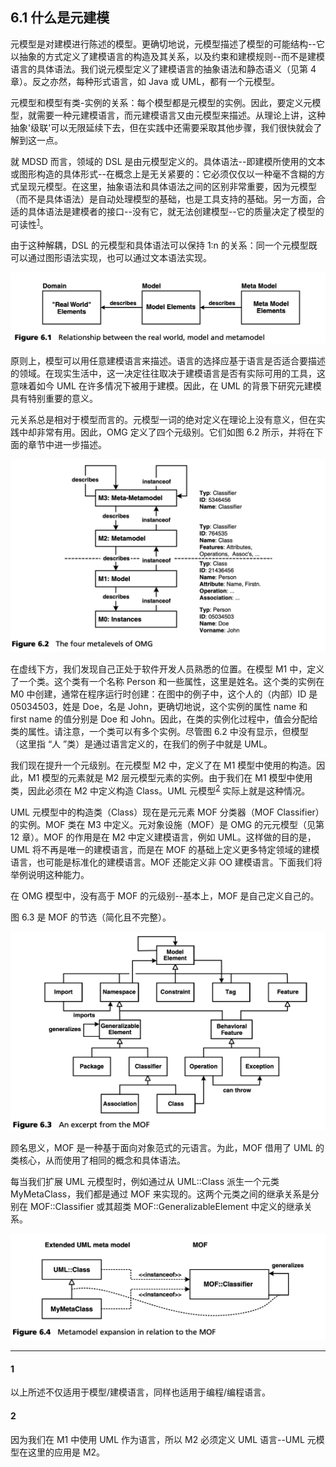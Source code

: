 ## 6.1 什么是元建模
元模型是对建模进行陈述的模型。更确切地说，元模型描述了模型的可能结构--它以抽象的方式定义了建模语言的构造及其关系，以及约束和建模规则--而不是建模语言的具体语法。我们说元模型定义了建模语言的抽象语法和静态语义（见第 4 章）。反之亦然，每种形式语言，如 Java 或 UML，都有一个元模型。

元模型和模型有类-实例的关系：每个模型都是元模型的实例。因此，要定义元模型，就需要一种元建模语言，而元建模语言又由元模型来描述。从理论上讲，这种抽象'级联'可以无限延续下去，但在实践中还需要采取其他步骤，我们很快就会了解到这一点。

就 MDSD 而言，领域的 DSL 是由元模型定义的。具体语法--即建模所使用的文本或图形构造的具体形式--在概念上是无关紧要的：它必须仅仅以一种毫不含糊的方式呈现元模型。在这里，抽象语法和具体语法之间的区别非常重要，因为元模型（而不是具体语法）是自动处理模型的基础，也是工具支持的基础。另一方面，合适的具体语法是建模者的接口--没有它，就无法创建模型--它的质量决定了模型的可读性<sup>[1](#1)</sup>。

由于这种解耦，DSL 的元模型和具体语法可以保持 1:n 的关系：同一个元模型既可以通过图形语法实现，也可以通过文本语法实现。

![Figure 6.1](../img/f6.1.png)

原则上，模型可以用任意建模语言来描述。语言的选择应基于语言是否适合要描述的领域。在现实生活中，这一决定往往取决于建模语言是否有实际可用的工具，这意味着如今 UML 在许多情况下被用于建模。因此，在 UML 的背景下研究元建模具有特别重要的意义。

元关系总是相对于模型而言的。元模型一词的绝对定义在理论上没有意义，但在实践中却非常有用。因此，OMG 定义了四个元级别。它们如图 6.2 所示，并将在下面的章节中进一步描述。

![Figure 6.2](../img/f6.2.png)

在虚线下方，我们发现自己正处于软件开发人员熟悉的位置。在模型 M1 中，定义了一个类。这个类有一个名称 Person 和一些属性，这里是姓名。这个类的实例在 M0 中创建，通常在程序运行时创建：在图中的例子中，这个人的（内部）ID 是 05034503，姓是 Doe，名是 John，更确切地说，这个实例的属性 name 和 first name 的值分别是 Doe 和 John。因此，在类的实例化过程中，值会分配给类的属性。请注意，一个类可以有多个实例。尽管图 6.2 中没有显示，但模型（这里指 “人 ”类）是通过语言定义的，在我们的例子中就是 UML。

我们现在提升一个元级别。在元模型 M2 中，定义了在 M1 模型中使用的构造。因此，M1 模型的元素就是 M2 层元模型元素的实例。由于我们在 M1 模型中使用类，因此必须在 M2 中定义构造 Class。UML 元模型<sup>[2](#2)</sup>
 实际上就是这种情况。

UML 元模型中的构造类（Class）现在是元元素 MOF 分类器（MOF Classifier）的实例。MOF 类在 M3 中定义。元对象设施（MOF）是 OMG 的元元模型（见第 12 章）。MOF 的作用是在 M2 中定义建模语言，例如 UML。这样做的目的是，UML 将不再是唯一的建模语言，而是在 MOF 的基础上定义更多特定领域的建模语言，也可能是标准化的建模语言。MOF 还能定义非 OO 建模语言。下面我们将举例说明这种能力。

在 OMG 模型中，没有高于 MOF 的元级别--基本上，MOF 是自己定义自己的。

图 6.3 是 MOF 的节选（简化且不完整）。

![Figure 6.3](../img/f6.3.png)

顾名思义，MOF 是一种基于面向对象范式的元语言。为此，MOF 借用了 UML 的类核心，从而使用了相同的概念和具体语法。

每当我们扩展 UML 元模型时，例如通过从 UML::Class 派生一个元类 MyMetaClass，我们都是通过 MOF 来实现的。这两个元类之间的继承关系是分别在 MOF::Classifier 或其超类 MOF::GeneralizableElement 中定义的继承关系。

![Figure 6.4](../img/f6.4.png)

---
#### 1
以上所述不仅适用于模型/建模语言，同样也适用于编程/编程语言。

#### 2
因为我们在 M1 中使用 UML 作为语言，所以 M2 必须定义 UML 语言--UML 元模型在这里的应用是
M2。

